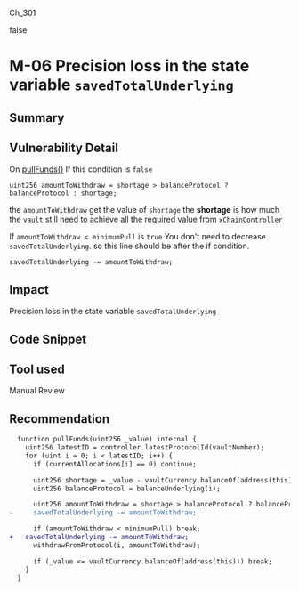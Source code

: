 Ch_301

false

# M-06 Precision loss in the state variable `savedTotalUnderlying`

## Summary

## Vulnerability Detail
On [pullFunds()](https://github.com/sherlock-audit/2023-01-derby/blob/main/derby-yield-optimiser/contracts/Vault.sol#L111-L127) If this condition is `false`
```solidity
uint256 amountToWithdraw = shortage > balanceProtocol ? balanceProtocol : shortage;
```
the `amountToWithdraw` get the value of `shortage`
the **shortage** is how much the `vault` still need to achieve all the required value from `xChainController`

If `amountToWithdraw < minimumPull` is `true`
You don't need to decrease `savedTotalUnderlying`. so this line should be after the if condition.
```solidity
savedTotalUnderlying -= amountToWithdraw;
```

## Impact
Precision loss in the state variable `savedTotalUnderlying`

## Code Snippet

## Tool used

Manual Review

## Recommendation
```diff
  function pullFunds(uint256 _value) internal {
    uint256 latestID = controller.latestProtocolId(vaultNumber);
    for (uint i = 0; i < latestID; i++) {
      if (currentAllocations[i] == 0) continue;

      uint256 shortage = _value - vaultCurrency.balanceOf(address(this));
      uint256 balanceProtocol = balanceUnderlying(i);

      uint256 amountToWithdraw = shortage > balanceProtocol ? balanceProtocol : shortage;
-     savedTotalUnderlying -= amountToWithdraw;

      if (amountToWithdraw < minimumPull) break;
+   savedTotalUnderlying -= amountToWithdraw;
      withdrawFromProtocol(i, amountToWithdraw);

      if (_value <= vaultCurrency.balanceOf(address(this))) break;
    }
  }
```
